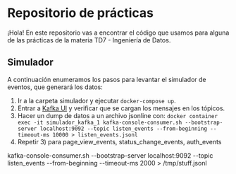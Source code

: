 # Repositorio de prácticas

¡Hola! En este repositorio vas a encontrar el código que usamos para alguna de las prácticas de la materia TD7 - Ingeniería de Datos.

## Simulador

A continuación enumeramos los pasos para levantar el simulador de eventos, que generará los datos:


1. Ir a la carpeta simulador y ejecutar `docker-compose up`.
2. Entrar a [Kafka UI](http://localhost:8080) y verificar que se cargan los mensajes en los tópicos.
3. Hacer un dump de datos a un archivo jsonline con:
```docker container exec -it simulador_kafka_1 kafka-console-consumer.sh --bootstrap-server localhost:9092 --topic listen_events --from-beginning --timeout-ms 10000 > listen_events.jsonl```
4. Repetir 3) para page_view_events, status_change_events, auth_events


kafka-console-consumer.sh --bootstrap-server localhost:9092 --topic listen_events --from-beginning --timeout-ms 2000 > /tmp/stuff.jsonl